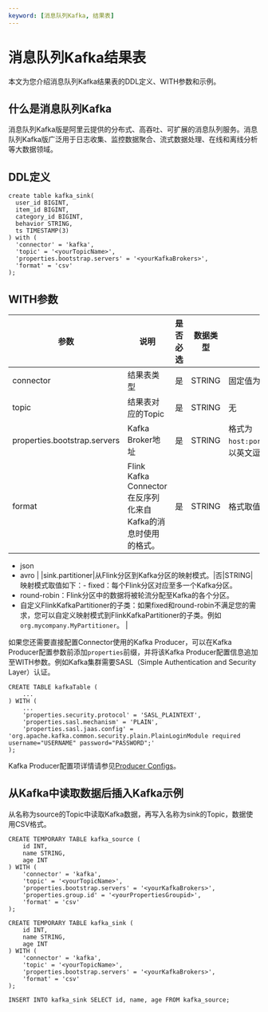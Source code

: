 ```yaml
---
keyword: [消息队列Kafka, 结果表]
---
```


# 消息队列Kafka结果表

本文为您介绍消息队列Kafka结果表的DDL定义、WITH参数和示例。

## 什么是消息队列Kafka

消息队列Kafka版是阿里云提供的分布式、高吞吐、可扩展的消息队列服务。消息队列Kafka版广泛用于日志收集、监控数据聚合、流式数据处理、在线和离线分析等大数据领域。

## DDL定义

```
create table kafka_sink(  
  user_id BIGINT,
  item_id BIGINT,
  category_id BIGINT,
  behavior STRING,
  ts TIMESTAMP(3)        
) with (
  'connector' = 'kafka',
  'topic' = '<yourTopicName>',
  'properties.bootstrap.servers' = '<yourKafkaBrokers>',
  'format' = 'csv'
);
```

## WITH参数

|参数|说明|是否必选|数据类型|备注|
|--|--|----|----|--|
|connector|结果表类型|是|STRING|固定值为`kafka`。|
|topic|结果表对应的Topic|是|STRING|无|
|properties.bootstrap.servers|Kafka Broker地址|是|STRING|格式为`host:port,host:port,host:port`，以英文逗号（,）分割。|
|format|Flink Kafka Connector在反序列化来自Kafka的消息时使用的格式。|是|STRING|格式取值如下：-   csv
-   json
-   avro |
|sink.partitioner|从Flink分区到Kafka分区的映射模式。|否|STRING|映射模式取值如下：-   fixed：每个Flink分区对应至多一个Kafka分区。
-   round-robin：Flink分区中的数据将被轮流分配至Kafka的各个分区。
-   自定义FlinkKafkaPartitioner的子类：如果fixed和round-robin不满足您的需求，您可以自定义映射模式到FlinkKafkaPartitioner的子类。例如`org.mycompany.MyPartitioner`。 |

如果您还需要直接配置Connector使用的Kafka Producer，可以在Kafka Producer配置参数前添加`properties`前缀，并将该Kafka Producer配置信息追加至WITH参数。例如Kafka集群需要SASL（Simple Authentication and Security Layer）认证。

```
CREATE TABLE kafkaTable (
    ...
) WITH (
    ...
    'properties.security.protocol' = 'SASL_PLAINTEXT',
    'properties.sasl.mechanism' = 'PLAIN',
    'properties.sasl.jaas.config' = 'org.apache.kafka.common.security.plain.PlainLoginModule required username="USERNAME" password="PASSWORD";'
);
```

Kafka Producer配置项详情请参见[Producer Configs](https://kafka.apache.org/documentation/#producerconfigs)。

## 从Kafka中读取数据后插入Kafka示例

从名称为source的Topic中读取Kafka数据，再写入名称为sink的Topic，数据使用CSV格式。

```
CREATE TEMPORARY TABLE kafka_source (
    id INT,
    name STRING,
    age INT
) WITH (
    'connector' = 'kafka',
    'topic' = '<yourTopicName>',
    'properties.bootstrap.servers' = '<yourKafkaBrokers>',
    'properties.group.id' = '<yourPropertiesGroupid>',
    'format' = 'csv'
);

CREATE TEMPORARY TABLE kafka_sink (
    id INT,
    name STRING,
    age INT
) WITH (
    'connector' = 'kafka',
    'topic' = '<yourTopicName>',
    'properties.bootstrap.servers' = '<yourKafkaBrokers>',
    'format' = 'csv'
);

INSERT INTO kafka_sink SELECT id, name, age FROM kafka_source;
```


